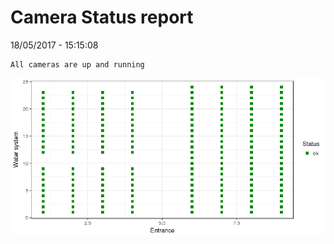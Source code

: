 Camera Status report
================
18/05/2017 - 15:15:08

    All cameras are up and running

![](camreport_files/figure-markdown_github/unnamed-chunk-2-1.png)
